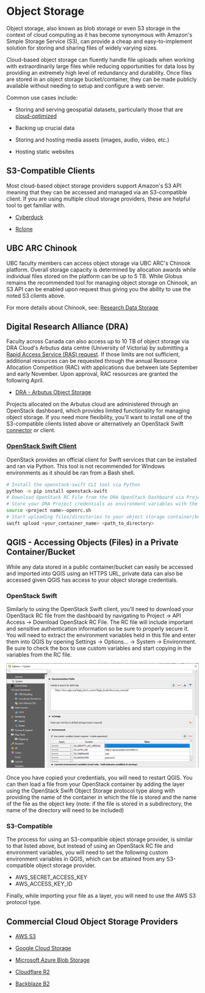 # Object Storage

Object storage, also known as blob storage or even S3 storage in the context of
cloud computing as it has become synonymous with Amazon's Simple Storage Service
(S3), can provide a cheap and easy-to-implement solution for storing and sharing
files of widely varying sizes.

Cloud-based object storage can fluently handle file uploads when working with
extraordinarily large files while reducing opportunities for data loss by
providing an extremely high level of redundancy and durability. Once files are
stored in an object storage bucket/container, they can be made publicly
available without needing to setup and configure a web server.

Common use cases include:

- Storing and serving geospatial datasets, particularly those that are
  [cloud-optimized](https://guide.cloudnativegeo.org/)

- Backing up crucial data

- Storing and hosting media assets (images, audio, video, etc.)

- Hosting static websites

## S3-Compatible Clients

Most cloud-based object storage providers support Amazon's S3 API meaning that
they can be accessed and managed via an S3-compatible client. If you are using
multiple cloud storage providers, these are helpful tool to get familiar with.

- [Cyberduck](https://cyberduck.io/)

- [Rclone](https://rclone.org/)

## UBC ARC Chinook

UBC faculty members can access object storage via UBC ARC's Chinook platform.
Overall storage capacity is determined by allocation awards while individual
files stored on the platform can be up to 5 TB. While Globus remains the
recommended tool for managing object storage on Chinook, an S3 API can be
enabled upon request thus giving you the ability to use the noted S3 clients
above.

For more details about Chinook, see:
[Research Data Storage](https://ubc-geography.github.io/computing-resources/research-data-management/research-data-storage.html#ubc-chinook)

## Digital Research Alliance (DRA)

Faculty across Canada can also access up to 10 TB of object storage via DRA
Cloud's Arbutus data centre (University of Victoria) by submitting a
[Rapid Access Service (RAS) request](https://docs.google.com/forms/d/e/1FAIpQLSeU_BoRk5cEz3AvVLf3e9yZJq-OvcFCQ-mg7p4AWXmUkd5rTw/viewform).
If those limits are not sufficient, additional resources can be requested
through the annual Resource Allocation Competition (RAC) with applications due
between late September and early November. Upon approval, RAC resources are
granted the following April.

- [DRA - Arbutus Object Storage](https://docs.alliancecan.ca/wiki/Arbutus_object_storage)

Projects allocated on the Arbutus cloud are administered through an OpenStack
dashboard, which provides limited functionality for managing object storage. If
you need more flexibility, you'll want to install one of the S3-compatible
clients listed above or alternatively an OpenStack Swift
[connector](https://cyberduck.io/openstack/) or client.

### [OpenStack Swift Client](https://docs.openstack.org/python-swiftclient/latest/cli/index.html)

OpenStack provides an official client for Swift services that can be installed
and ran via Python. This tool is not recommended for Windows environments as it
should be ran from a Bash shell.

```bash
# Install the openstack-swift CLI tool via Python
python -m pip install openstack-swift
# Download OpenStack RC File from the DRA OpenStack Dashboard via Project -> API Access -> Download OpenStack RC File
# Store your DRA Project credentials as environment variables with the downloaded shell script
source <project name>-openrc.sh
# Start uploading files/directories to your object storage container/bucket
swift upload <your_container_name> <path_to_directory>
```

## QGIS - Accessing Objects (Files) in a Private Container/Bucket

While any data stored in a public container/bucket can easily be accessed and
imported into QGIS using an HTTPS URL, private data can also be accessed given
QGIS has access to your object storage credentials.

### OpenStack Swift

Similarly to using the OpenStack Swift client, you'll need to download your
OpenStack RC file from the dashboard by navigating to Project -> API Access ->
Download OpenStack RC File. The RC file will include important and sensitive
authentication information so be sure to properly secure it. You will need to
extract the environment variables held in this file and enter them into QGIS by
opening Settings -> Options... -> System -> Environment. Be sure to check the
box to use custom variables and start copying in the variables from the RC file.

![QGIS Settings with custom environment variables](/assets/images/qgis_s3.PNG)

Once you have copied your credentials, you will need to restart QGIS. You can
then load a file from your OpenStack container by adding the layer using the
OpenStack Swift Object Storage protocol type along with providing the name of
the container in which the file is stored and the name of the file as the object
key (note: if the file is stored in a subdirectory, the name of the directory
will need to be included)

### S3-Compatible

The process for using an S3-compatible object storage provider, is similar to
that listed above, but instead of using an OpenStack RC file and environment
variables, you will need to set the following custom environment variables in
QGIS, which can be attained from any S3-compatible object storage provider.

- AWS_SECRET_ACCESS_KEY
- AWS_ACCESS_KEY_ID

Finally, while importing your file as a layer, you will need to use the AWS S3
protocol type.

## Commercial Cloud Object Storage Providers

- [AWS S3](https://docs.aws.amazon.com/s3/)

- [Google Cloud Storage](https://cloud.google.com/storage/docs/)

- [Microsoft Azure Blob Storage](https://learn.microsoft.com/en-us/azure/storage/blobs/)

- [Cloudflare R2](https://developers.cloudflare.com/r2/)

- [Backblaze B2](https://www.backblaze.com/docs/cloud-storage)
